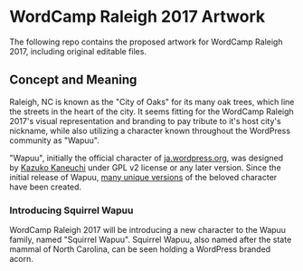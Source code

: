 # WordCamp Raleigh 2017 Artwork
The following repo contains the proposed artwork for WordCamp Raleigh 2017, including original editable files.

## Concept and Meaning
Raleigh, NC is known as the "City of Oaks" for its many oak trees, which line the streets in the heart of the city. It seems fitting for the WordCamp Raleigh 2017's visual representation and branding to pay tribute to it's host city's nickname, while also utilizing a character known throughout the WordPress community as "Wapuu".

"Wapuu", initially the official character of [ja.wordpress.org](ja.wordpress.org), was designed by [Kazuko Kaneuchi](http://blog.cgfm.jp/mutsuki/) under GPL v2 license or any later version. Since the initial release of Wapuu, [many unique versions](http://jawordpressorg.github.io/wapuu/) of the beloved character have been created.

### Introducing Squirrel Wapuu
WordCamp Raleigh 2017 will be introducing a new character to the Wapuu family, named "Squirrel Wapuu". Squirrel Wapuu, also named after the state mammal of North Carolina, can be seen holding a WordPress branded acorn.



